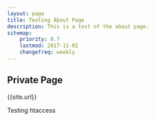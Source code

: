```yaml
---
layout: page
title: Testing About Page
description: This is a test of the about page.
sitemap:
    priority: 0.7
    lastmod: 2017-11-02
    changefreq: weekly
---
```

## Private Page

{{site.url}}

Testing htaccess